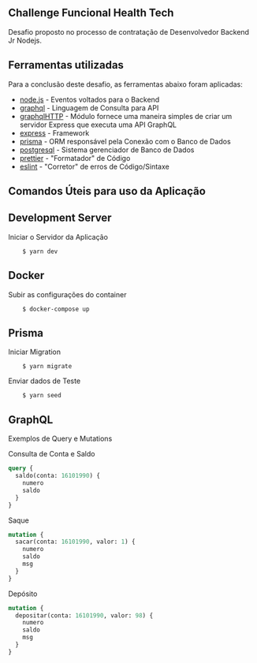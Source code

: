 ## Challenge Funcional Health Tech

Desafio proposto no processo de contratação de Desenvolvedor Backend Jr Nodejs.

## Ferramentas utilizadas

Para a conclusão deste desafio, as ferramentas abaixo foram aplicadas:

- [node.js] - Eventos voltados para o Backend
- [graphql] - Linguagem de Consulta para API
- [graphqlHTTP] - Módulo fornece uma maneira simples de criar um servidor Express que executa uma API GraphQL
- [express] - Framework
- [prisma] - ORM responsável pela Conexão com o Banco de Dados
- [postgresql] - Sistema gerenciador de Banco de Dados
- [prettier] - "Formatador" de Código
- [eslint] - "Corretor" de erros de Código/Sintaxe

## Comandos Úteis para uso da Aplicação

## Development Server

Iniciar o Servidor da Aplicação

```
    $ yarn dev
```

## Docker

Subir as configurações do container

```
    $ docker-compose up
```

## Prisma

Iniciar Migration

```
    $ yarn migrate
```

Enviar dados de Teste

```
    $ yarn seed
```

## GraphQL

Exemplos de Query e Mutations

Consulta de Conta e Saldo

```graphql
query {
  saldo(conta: 16101990) {
    numero
    saldo
  }
}
```

Saque

```graphql
mutation {
  sacar(conta: 16101990, valor: 1) {
    numero
    saldo
    msg
  }
}
```

Depósito

```graphql
mutation {
  depositar(conta: 16101990, valor: 98) {
    numero
    saldo
    msg
  }
}
```

[//]: #
[node.js]: http://nodejs.org
[graphql]: https://graphql.org/
[express]: https://expressjs.com/
[graphqlhttp]: https://github.com/graphql/express-graphql
[prisma]: https://www.prisma.io/
[postgresql]: https://www.postgresql.org/
[prettier]: https://prettier.io/
[eslint]: https://eslint.org/
